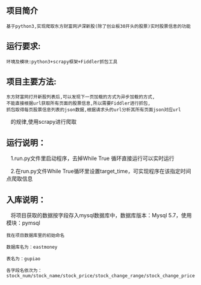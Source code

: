 ## 项目简介
    基于python3,实现爬取东方财富网泸深新股(除了创业板30开头的股票)实时股票信息的功能
## 运行要求:
    环境及模块:python3+scrapy框架+Fiddler抓包工具
## 项目主要方法:
    东方财富网打开新股列表后,可以发现下一页加载的方式为异步加载的方式, 
    不能直接根据url获取所有页面的股票信息,所以需要Fiddler进行抓包, 
    抓包取得每页股票信息列表的json数据,根据请求头的url分析其所有页面json对应url 
    的规律,使用scrapy进行爬取
## 运行说明： 
    1.run.py文件里启动程序，去掉While True 循环直接运行可以实时运行 
    
    2.在run.py文件While True循环里设置target_time，可实现程序在该指定时间点爬取信息
## 入库说明：
    将项目获取的数据按字段存入mysql数据库中，数据库版本：Mysql 5.7，使用模块：pymsql 
    
    我在项目数据库里的初始命名 
    
    数据库名为：eastmoney
    
    表名为：gupiao 
    
    各字段名依次为：stock_num/stock_name/stock_price/stock_change_range/stock_change_price 
